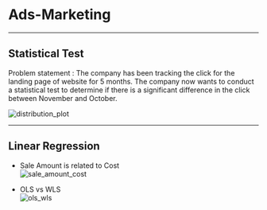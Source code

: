 # Ads-Marketing
---

## Statistical Test
Problem statement : The company has been tracking the click for the landing page of website for 5 months. The company now wants to conduct a statistical test to determine if there is a significant difference in the click between November and October.

![distribution_plot](https://miro.medium.com/v2/resize:fit:720/format:webp/1*-j7Cp_Ls8oyPPrzclxqNNg.png)

---

## Linear Regression

- Sale Amount is related to Cost <br>
  ![sale_amount_cost](https://miro.medium.com/v2/resize:fit:4800/format:webp/1*D5xsum46_eRXi4e2oaPV_w.png)
  
- OLS vs WLS <br>
  ![ols_wls](https://miro.medium.com/v2/resize:fit:720/format:webp/1*R4GKXDWiVDockJeiB2KhAw.png)
  
  
